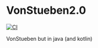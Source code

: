 # VonStueben2.0
[![CI](https://github.com/Radioactive-Link/VonJava/actions/workflows/main.yml/badge.svg)](https://github.com/Radioactive-Link/VonJava/actions/workflows/main.yml)

VonStueben but in java (and kotlin)
